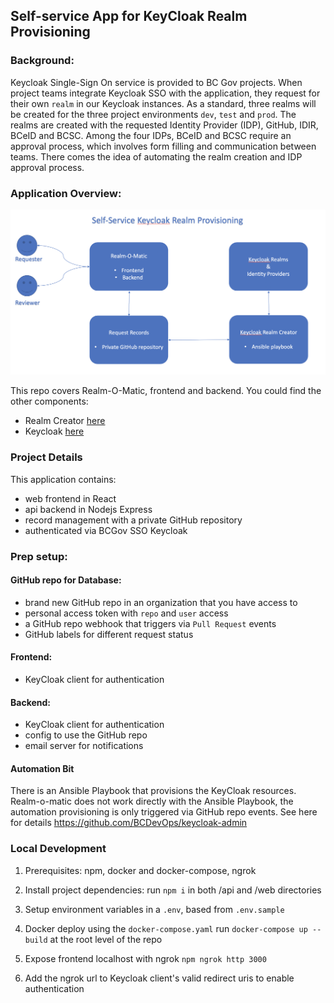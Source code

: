 ## Self-service App for KeyCloak Realm Provisioning

### Background:
Keycloak Single-Sign On service is provided to BC Gov projects. When project teams integrate Keycloak SSO with the application, they request for their own `realm` in our Keycloak instances. As a standard, three realms will be created for the three project environments `dev`, `test` and `prod`. The realms are created with the requested Identity Provider (IDP), GitHub, IDIR, BCeID and BCSC. Among the four IDPs, BCeID and BCSC require an approval process, which involves form filling and communication between teams. There comes the idea of automating the realm creation and IDP approval process.

### Application Overview:
![Alt Text](overview.png)

This repo covers Realm-O-Matic, frontend and backend.
You could find the other components:
- Realm Creator [here](https://github.com/BCDevOps/keycloak-admin)
- Keycloak [here](https://github.com/bcgov/ocp-sso)

### Project Details
This application contains:
- web frontend in React
- api backend in Nodejs Express
- record management with a private GitHub repository
- authenticated via BCGov SSO Keycloak

### Prep setup:

#### GitHub repo for Database:
- brand new GitHub repo in an organization that you have access to
- personal access token with `repo` and `user` access
- a GitHub repo webhook that triggers via `Pull Request` events
- GitHub labels for different request status

#### Frontend:
- KeyCloak client for authentication

#### Backend:
- KeyCloak client for authentication
- config to use the GitHub repo
- email server for notifications

#### Automation Bit
There is an Ansible Playbook that provisions the KeyCloak resources. Realm-o-matic does not work directly with the Ansible Playbook, the automation provisioning is only triggered via GitHub repo events. See here for details https://github.com/BCDevOps/keycloak-admin


### Local Development
1. Prerequisites: npm, docker and docker-compose, ngrok

2. Install project dependencies:
run `npm i` in both /api and /web directories

3. Setup environment variables in a `.env`, based from `.env.sample`

4. Docker deploy using the `docker-compose.yaml`
run `docker-compose up --build` at the root level of the repo 

5. Expose frontend localhost with ngrok `npm ngrok http 3000`

6. Add the ngrok url to Keycloak client's valid redirect uris to enable authentication
